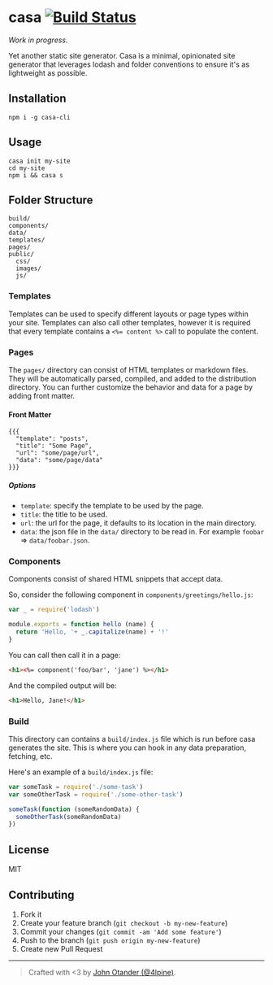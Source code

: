# casa [![Build Status](https://secure.travis-ci.org/johnotander/casa.png?branch=master)](https://travis-ci.org/johnotander/casa)

_Work in progress._

Yet another static site generator.
Casa is a minimal, opinionated site generator that leverages lodash and folder conventions to ensure it's as lightweight as possible.

## Installation

```
npm i -g casa-cli
```

## Usage

```
casa init my-site
cd my-site
npm i && casa s
```

## Folder Structure

```
build/
components/
data/
templates/
pages/
public/
  css/
  images/
  js/
```

### Templates

Templates can be used to specify different layouts or page types within your site.
Templates can also call other templates, however it is required that every template contains a `<%= content %>` call to populate the content.

### Pages

The `pages/` directory can consist of HTML templates or markdown files. They will be automatically parsed, compiled, and added to the distribution directory.
You can further customize the behavior and data for a page by adding front matter.

#### Front Matter

```
{{{
  "template": "posts",
  "title": "Some Page",
  "url": "some/page/url",
  "data": "some/page/data"
}}}
```

##### Options

* `template`: specify the template to be used by the page.
* `title`: the title to be used.
* `url`: the url for the page, it defaults to its location in the main directory.
* `data`: the json file in the `data/` directory to be read in. For example `foobar` => `data/foobar.json`.

### Components

Components consist of shared HTML snippets that accept data.

So, consider the following component in `components/greetings/hello.js`:

```js
var _ = require('lodash')

module.exports = function hello (name) {
  return 'Hello, '+ _.capitalize(name) + '!'
}
```

You can call then call it in a page:

```html
<h1><%= component('foo/bar', 'jane') %></h1>
```

And the compiled output will be:

```html
<h1>Hello, Jane!</h1>
```

### Build

This directory can contains a `build/index.js` file which is run before casa generates the site.
This is where you can hook in any data preparation, fetching, etc.

Here's an example of a `build/index.js` file:

```js
var someTask = require('./some-task')
var someOtherTask = require('./some-other-task')

someTask(function (someRandomData) {
  someOtherTask(someRandomData)
})
```

## License

MIT

## Contributing

1. Fork it
2. Create your feature branch (`git checkout -b my-new-feature`)
3. Commit your changes (`git commit -am 'Add some feature'`)
4. Push to the branch (`git push origin my-new-feature`)
5. Create new Pull Request

***

> Crafted with <3 by [John Otander (@4lpine)](https://twitter.com/4lpine).
